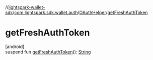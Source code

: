 //[lightspark-wallet-sdk](../../../index.md)/[com.lightspark.sdk.wallet.auth](../index.md)/[OAuthHelper](index.md)/[getFreshAuthToken](get-fresh-auth-token.md)

# getFreshAuthToken

[android]\
suspend fun [getFreshAuthToken](get-fresh-auth-token.md)(): [String](https://kotlinlang.org/api/latest/jvm/stdlib/kotlin/-string/index.html)
